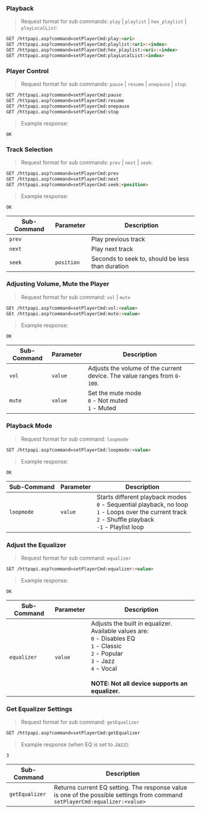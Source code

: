### Playback

> Request format for sub commands: `play` | `playlist` | `hex_playlist` | `playLocalList`:

```html
GET /httpapi.asp?command=setPlayerCmd:play:<uri>
GET /httpapi.asp?command=setPlayerCmd:playlist:<uri>:<index>
GET /httpapi.asp?command=setPlayerCmd:hex_playlist:<uri>:<index>
GET /httpapi.asp?command=setPlayerCmd:playLocalList:<index>
```

### Player Control

> Request format for sub commands: `pause` | `resume` | `onepause` | `stop`:

```html
GET /httpapi.asp?command=setPlayerCmd:pause
GET /httpapi.asp?command=setPlayerCmd:resume
GET /httpapi.asp?command=setPlayerCmd:onepause
GET /httpapi.asp?command=setPlayerCmd:stop
```

> Example response:

```plaintext
OK
```

### Track Selection

> Request format for sub commands: `prev` | `next` | `seek`:

```html
GET /httpapi.asp?command=setPlayerCmd:prev
GET /httpapi.asp?command=setPlayerCmd:next
GET /httpapi.asp?command=setPlayerCmd:seek:<position>
```

> Example response:

```plaintext
OK
```

Sub-Command | Parameter | Description
---|---|---
`prev` | | Play previous track
`next` | | Play next track
`seek` | `position` | Seconds to seek to, should be less than duration

### Adjusting Volume, Mute the Player

> Request format for sub command: `vol` | `mute`

```html
GEt /httpapi.asp?command=setPlayerCmd:vol:<value>
GEt /httpapi.asp?command=setPlayerCmd:mute:<value>
```

> Example response:

```plaintext
OK
```

Sub-Command | Parameter | Description
---|---|---
`vol` | `value` | Adjusts the volume of the current device. The value ranges from `0-100`.
`mute` | `value` | Set the mute mode<br>`0` - Not muted<br>`1` - Muted

### Playback Mode

> Request format for sub command: `loopmode`

```html
SET /httpapi.asp?command=setPlayerCmd:loopmode:<value>
```

> Example response:

```plaintext
OK
```

Sub-Command | Parameter | Description
---|---|---
`loopmode` | `value` | Starts different playback modes<br>`0` - Sequential playback, no loop<br>`1` - Loops over the current track<br>`2` - Shuffle playback<br>`-1` - Playlist loop

### Adjust the Equalizer

> Request format for sub command: `equalizer`

```html
SET /httpapi.asp?command=setPlayerCmd:equalizer:<value>
```

> Example response:

```plaintext
OK
```

Sub-Command | Parameter | Description
---|---|---
`equalizer` | `value` | Adjusts the built in equalizer. Available values are:<br>`0` - Disables EQ<br>`1` - Classic<br>`2` - Popular<br>`3` - Jazz<br>`4` - Vocal<br><br>**NOTE: Not all device supports an equalizer.**

### Get Equalizer Settings

> Request format for sub command: `getEqualizer`

```html
GET /httpapi.asp?command=setPlayerCmd:getEqualizer
```

> Example response (when EQ is set to Jazz):

```plaintext
3
```

Sub-Command | Description
---|---
`getEqualizer` | Returns current EQ setting. The response value is one of the possible settings from command `setPlayerCmd:equalizer:<value>`


